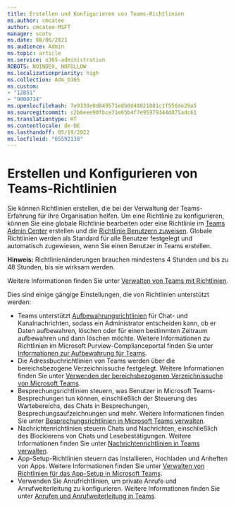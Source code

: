 ```yaml
---
title: Erstellen und Konfigurieren von Teams-Richtlinien
ms.author: cmcatee
author: cmcatee-MSFT
manager: scotv
ms.date: 08/06/2021
ms.audience: Admin
ms.topic: article
ms.service: o365-administration
ROBOTS: NOINDEX, NOFOLLOW
ms.localizationpriority: high
ms.collection: Adm_O365
ms.custom:
- "12851"
- "9000734"
ms.openlocfilehash: 7e9330e0d849571e8b0d48021081c1f556de29a5
ms.sourcegitcommit: c2b6eee90fbce71e65b4f7e95979344d875adc61
ms.translationtype: HT
ms.contentlocale: de-DE
ms.lasthandoff: 05/19/2022
ms.locfileid: "65592138"
---
```

# <a name="create-and-configure-teams-policies"></a>Erstellen und Konfigurieren von Teams-Richtlinien

Sie können Richtlinien erstellen, die bei der Verwaltung der Teams-Erfahrung für Ihre Organisation helfen. Um eine Richtlinie zu konfigurieren, können Sie eine globale Richtlinie bearbeiten oder eine Richtlinie im [Teams Admin Center](https://admin.microsoft.com/) erstellen und die [Richtlinie Benutzern zuweisen](https://docs.microsoft.com/microsoftteams/assign-policies). Globale Richtlinien werden als Standard für alle Benutzer festgelegt und automatisch zugewiesen, wenn Sie einen Benutzer in Teams erstellen.

**Hinweis:** Richtlinienänderungen brauchen mindestens 4 Stunden und bis zu 48 Stunden, bis sie wirksam werden. 

Weitere Informationen finden Sie unter [Verwalten von Teams mit Richtlinien](https://docs.microsoft.com/microsoftteams/manage-teams-with-policies).

Dies sind einige gängige Einstellungen, die von Richtlinien unterstützt werden:

- Teams unterstützt [Aufbewahrungsrichtlinien](https://docs.microsoft.com/microsoftteams/retention-policies) für Chat- und Kanalnachrichten, sodass ein Administrator entscheiden kann, ob er Daten aufbewahren, löschen oder für einen bestimmten Zeitraum aufbewahren und dann löschen möchte. Weitere Informationen zu Richtlinien im Microsoft Purview-Complianceportal finden Sie unter [Informationen zur Aufbewahrung für Teams](https://docs.microsoft.com/microsoftteams/assign-policies).
- Die Adressbuchrichtlinien von Teams werden über die bereichsbezogene Verzeichnissuche festgelegt. Weitere Informationen finden Sie unter [Verwenden der bereichsbezogenen Verzeichnissuche von Microsoft Teams](https://docs.microsoft.com/MicrosoftTeams/teams-scoped-directory-search).
- Besprechungsrichtlinien steuern, was Benutzer in Microsoft Teams-Besprechungen tun können, einschließlich der Steuerung des Wartebereichs, des Chats in Besprechungen, Besprechungsaufzeichnungen und mehr. Weitere Informationen finden Sie unter [Besprechungsrichtlinien in Microsoft Teams verwalten](https://docs.microsoft.com/microsoftteams/meeting-policies-in-teams).
- Nachrichtenrichtlinien steuern Chats und Nachrichten, einschließlich des Blockierens von Chats und Lesebestätigungen. Weitere Informationen finden Sie unter [Nachrichtenrichtlinien in Teams verwalten](https://docs.microsoft.com/microsoftteams/messaging-policies-in-teams).
- App-Setup-Richtlinien steuern das Installieren, Hochladen und Anheften von Apps. Weitere Informationen finden Sie unter [Verwalten von Richtlinien für das App-Setup in Microsoft Teams](https://docs.microsoft.com/MicrosoftTeams/teams-app-setup-policies).
- Verwenden Sie Anrufrichtlinien, um private Anrufe und Anrufweiterleitung zu konfigurieren. Weitere Informationen finden Sie unter [Anrufen und Anrufweiterleitung in Teams](https://docs.microsoft.com/MicrosoftTeams/teams-calling-policy).

